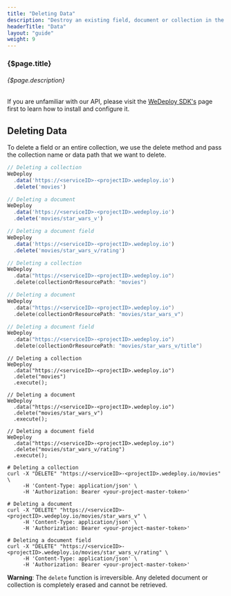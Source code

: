 ```yaml
---
title: "Deleting Data"
description: "Destroy an existing field, document or collection in the database."
headerTitle: "Data"
layout: "guide"
weight: 9
---
```


### {$page.title}

###### {$page.description}

<aside>

If you are unfamiliar with our API, please visit the [WeDeploy SDK's](/docs/configure/wedeploy-sdks/) page first to learn how to install and configure it.

</aside>

<article id="1">

## Deleting Data

To delete a field or an entire collection, we use the delete method and pass the collection name or data path that we want to delete.

```javascript
// Deleting a collection
WeDeploy
  .data('https://<serviceID>-<projectID>.wedeploy.io')
  .delete('movies')

// Deleting a document
WeDeploy
  .data('https://<serviceID>-<projectID>.wedeploy.io')
  .delete('movies/star_wars_v')

// Deleting a document field
WeDeploy
  .data('https://<serviceID>-<projectID>.wedeploy.io')
  .delete('movies/star_wars_v/rating')
```
```swift
// Deleting a collection
WeDeploy
  .data("https://<serviceID>-<projectID>.wedeploy.io")
  .delete(collectionOrResourcePath: "movies")

// Deleting a document
WeDeploy
  .data("https://<serviceID>-<projectID>.wedeploy.io")
  .delete(collectionOrResourcePath: "movies/star_wars_v")

// Deleting a document field
WeDeploy
  .data("https://<serviceID>-<projectID>.wedeploy.io")
  .delete(collectionOrResourcePath: "movies/star_wars_v/title")
```
```text/x-java
// Deleting a collection
WeDeploy
  .data("https://<serviceID>-<projectID>.wedeploy.io")
  .delete("movies")
  .execute();

// Deleting a document
WeDeploy
  .data("https://<serviceID>-<projectID>.wedeploy.io")
  .delete("movies/star_wars_v")
  .execute();

// Deleting a document field
WeDeploy
  .data("https://<serviceID>-<projectID>.wedeploy.io")
  .delete("movies/star_wars_v/rating")
  .execute();
```
```text/x-sh
# Deleting a collection
curl -X "DELETE" "https://<serviceID>-<projectID>.wedeploy.io/movies" \
     -H 'Content-Type: application/json' \
     -H 'Authorization: Bearer <your-project-master-token>'

# Deleting a document
curl -X "DELETE" "https://<serviceID>-<projectID>.wedeploy.io/movies/star_wars_v" \
     -H 'Content-Type: application/json' \
     -H 'Authorization: Bearer <your-project-master-token>'

# Deleting a document field
curl -X "DELETE" "https://<serviceID>-<projectID>.wedeploy.io/movies/star_wars_v/rating" \
     -H 'Content-Type: application/json' \
     -H 'Authorization: Bearer <your-project-master-token>'
```

**Warning**: The `delete` function is irreversible. Any deleted document or collection is completely erased and cannot be retrieved.

</article>
